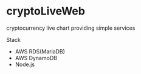 # cryptoLiveWeb
cryptocurrency live chart providing simple services<br>

Stack<br>
- AWS RDS(MariaDB)<br>
- AWS DynamoDB
- Node.js
